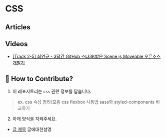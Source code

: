 # CSS

## Articles

## Videos

- [[Track 2-5] 최연규 - 3달간 GitHub 스타3K받은 Scene js,Moveable 오픈소스 개발기](https://youtu.be/3HVQhbtALDE)

## 👀 How to Contribute?

1. 이 레포지토리는 `css` 관련 정보를 담습니다.

> ex. css 속성 정리/모음
> css flexbox 사용법
> sass와 styled-components 비교하기

2. 아래 양식을 지켜주세요.

- [글 제목](https://github.com/taenykim/Web_Graphics_Archive) 글에대한설명
